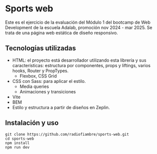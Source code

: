 # Sports web

Este es el ejercicio de la evaluación del Módulo 1 del bootcamp de Web Development de la escuela Adalab, promoción nov 2024 - mar 2025.
Se trata de una página web estática de diseño responsivo.

## Tecnologías utilizadas

* HTML: el proyecto está desarrollador utilizando esta librería y sus características: estructura por componentes, props y liftings, varios hooks, Router y PropTypes.
   * Flexbox, CSS Grid
* CSS con Sass: para aplicar el estilo.
   * Media queries
   * Animaciones y transiciones
* Vite
* BEM
* Estilo y estructura a partir de diseños en Zeplin.


## Instalación y uso
```
git clone https://github.com/radiofiambre/sports-web.git
cd sports-web
npm install
npm run dev
```
